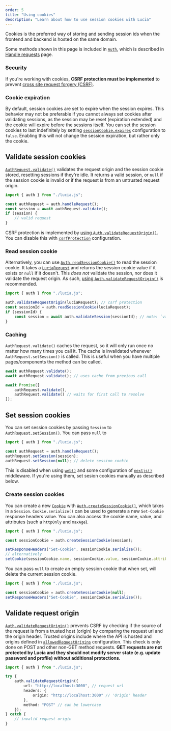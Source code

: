 ```yaml
---
order: 5
title: "Using cookies"
description: "Learn about how to use session cookies with Lucia"
---
```


Cookies is the preferred way of storing and sending session ids when the frontend and backend is hosted on the same domain.

Some methods shown in this page is included in [`Auth`](/reference/lucia/interfaces/authrequest), which is described in [Handle requests](/basics/handle-requests) page.

### Security

If you're working with cookies, **CSRF protection must be implemented** to prevent [cross site request forgery (CSRF)](https://owasp.org/www-community/attacks/csrf).

### Cookie expiration

By default, session cookies are set to expire when the session expires. This behavior may not be preferable if you cannot always set cookies after validating sessions, as the session may be reset (expiration extended) and the cookie will expire before the sessions itself. You can set the session cookies to last indefinitely by setting [`sessionCookie.expires`](/basics/configuration#sessioncookie) configuration to `false`. Enabling this will not change the session expiration, but rather only the cookie.

## Validate session cookies

[`AuthRequest.validate()`](/reference/lucia/interfaces/authrequest#validate) validates the request origin and the session cookie stored, resetting sessions if they're idle. It returns a valid session, or `null` if the session cookie is invalid or if the request is from an untrusted request origin.

```ts
import { auth } from "./lucia.js";

const authRequest = auth.handleRequest();
const session = await authRequest.validate();
if (session) {
	// valid request
}
```

CSRF protection is implemented by [using `Auth.validateRequestOrigin()`](/basics/using-cookies#validate-request-origin). You can disable this with [`csrfProtection`](/basics/configuration#csrfprotection) configuration.

### Read session cookie

Alternatively, you can use [`Auth.readSessionCookie()`](/reference/lucia/interfaces/auth#readsessioncookie) to read the session cookie. It takes a [`LuciaRequest`](/reference/lucia/interfaces#luciarequest) and returns the session cookie value if it exists or `null` if it doesn't. This _does not_ validate the session, nor does it validate the request origin. As such, [using `Auth.validateRequestOrigin()`](/basics/using-cookies#validate-request-origin) is recommended.

```ts
import { auth } from "./lucia.js";

auth.validateRequestOrigin(luciaRequest); // csrf protection
const sessionId = auth.readSessionCookie(luciaRequest);
if (sessionId) {
	const session = await auth.validateSession(sessionId); // note: `validateSession()` throws an error if session is invalid
}
```

### Caching

`AuthRequest.validate()` caches the request, so it will only run once no matter how many times you call it. The cache is invalidated whenever `AuthRequest.setSession()` is called. This is useful when you have multiple pages/components the method can be called.

```ts
await authRequest.validate();
await authRequest.validate(); // uses cache from previous call
```

```ts
await Promise([
	authRequest.validate(),
	authRequest.validate() // waits for first call to resolve
]);
```

## Set session cookies

You can set session cookies by passing `Session` to [`AuthRequest.setSession()`](/reference/lucia/interfaces/authrequest#setsession). You can pass `null` to

```ts
import { auth } from "./lucia.js";

const authRequest = auth.handleRequest();
authRequest.setSession(session);
authRequest.setSession(null); // delete session cookie
```

This is disabled when using [`web()`](/reference/lucia/middleware#web) and some configuration of [`nextjs()`](/reference/lucia/middleware#nextjs) middleware. If you're using them, set sesion cookies manually as described below.

### Create session cookies

You can create a new [`Cookie`](/reference/lucia/interfaces#cookie) with [`Auth.createSessionCookie()`](/reference/lucia/interfaces/auth#createsessioncookie), which takes in a `Session`. `Cookie.serialize()` can be used to generate a new `Set-Cookie` response headers value. You can also access the cookie name, value, and attributes (such a `httpOnly` and `maxAge`).

```ts
import { auth } from "./lucia.js";

const sessionCookie = auth.createSessionCookie(session);

setResponseHeaders("Set-Cookie", sessionCookie.serialize());
// alternatively
setCookie(sessionCookie.name, sessionCookie.value, sessionCookie.attributes);
```

You can pass `null` to create an empty session cookie that when set, will delete the current session cookie.

```ts
import { auth } from "./lucia.js";

const sessionCookie = auth.createSessionCookie(null);
setResponseHeaders("Set-Cookie", sessionCookie.serialize());
```

## Validate request origin

[`Auth.validateRequestOrigin()`](/reference/lucia/interfaces/auth#validaterequestorigin) prevents CSRF by checking if the source of the request is from a trusted host (origin) by comparing the request url and the origin header. Trusted origins include where the API is hosted and origins defined in [`allowedRequestOrigins`](/basics/configuration#allowedrequestorigins) configuration. This check is only done on POST and other non-GET method requests. **GET requests are not protected by Lucia and they should not modify server state (e.g. update password and profile) without additional protections.**

```ts
import { auth } from "./lucia.js";

try {
	auth.validateRequestOrigin({
		url: "http://localhost:3000", // request url
		headers: {
			origin: "http://localhost:3000" // 'Origin' header
		},
		method: "POST" // can be lowercase
	});
} catch {
	// invalid request origin
}
```
